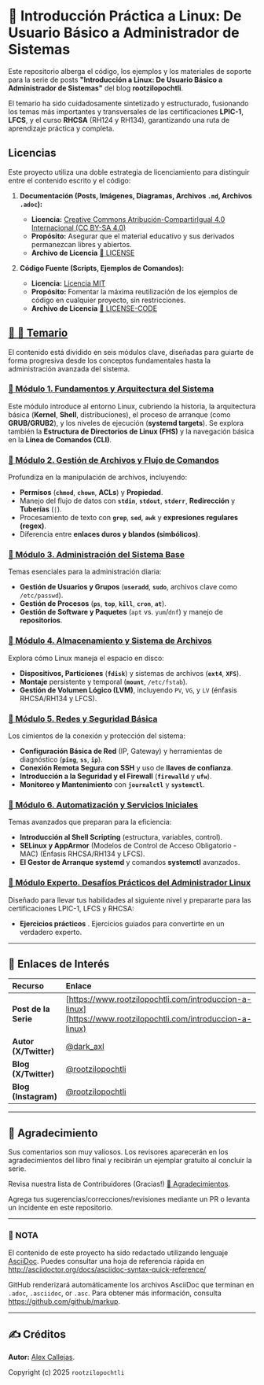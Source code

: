 # 🚀 Introducción Práctica a Linux: De Usuario Básico a Administrador de Sistemas

Este repositorio alberga el código, los ejemplos y los materiales de soporte para la serie de posts **"Introducción a Linux: De Usuario Básico a Administrador de Sistemas"** del blog **rootzilopochtli**.

El temario ha sido cuidadosamente sintetizado y estructurado, fusionando los temas más importantes y transversales de las certificaciones **LPIC-1**, **LFCS**, y el curso **RHCSA** (RH124 y RH134), garantizando una ruta de aprendizaje práctica y completa.

## Licencias

Este proyecto utiliza una doble estrategia de licenciamiento para distinguir entre el contenido escrito y el código:

1.  **Documentación (Posts, Imágenes, Diagramas, Archivos `.md`, Archivos `.adoc`):**
    * **Licencia:** [Creative Commons Atribución-CompartirIgual 4.0 Internacional (CC BY-SA 4.0)](https://creativecommons.org/licenses/by-sa/4.0/deed.es)
    * **Propósito:** Asegurar que el material educativo y sus derivados permanezcan libres y abiertos.
    * **Archivo de Licencia** [🔗 LICENSE](LICENSE)

2.  **Código Fuente (Scripts, Ejemplos de Comandos):**
    * **Licencia:** [Licencia MIT](https://opensource.org/licenses/MIT)
    * **Propósito:** Fomentar la máxima reutilización de los ejemplos de código en cualquier proyecto, sin restricciones.
    * **Archivo de Licencia** [🔗 LICENSE-CODE](LICENSE-CODE)

## [🔗 📖 Temario](contenido/README.md)

El contenido está dividido en seis módulos clave, diseñadas para guiarte de forma progresiva desde los conceptos fundamentales hasta la administración avanzada del sistema.

### [🔗 Módulo 1. Fundamentos y Arquitectura del Sistema](contenido/01-fundamentos/README.md)
Este módulo introduce al entorno Linux, cubriendo la historia, la arquitectura básica (**Kernel**, **Shell**, distribuciones), el proceso de arranque (como **GRUB/GRUB2**), y los niveles de ejecución (**systemd targets**). Se explora también la **Estructura de Directorios de Linux (FHS)** y la navegación básica en la **Línea de Comandos (CLI)**.

### [🔗 Módulo 2. Gestión de Archivos y Flujo de Comandos](contenido/02-gestion/README.md)
Profundiza en la manipulación de archivos, incluyendo:
* **Permisos** (**`chmod`**, **`chown`**, **ACLs**) y **Propiedad**.
* Manejo del flujo de datos con **`stdin`**, **`stdout`**, **`stderr`**, **Redirección** y **Tuberías** (`|`).
* Procesamiento de texto con **`grep`**, **`sed`**, **`awk`** y **expresiones regulares (regex)**.
* Diferencia entre **enlaces duros y blandos (simbólicos)**.

### [🔗 Módulo 3. Administración del Sistema Base](contenido/03-administracion/README.md)
Temas esenciales para la administración diaria:
* **Gestión de Usuarios y Grupos** (**`useradd`**, **`sudo`**, archivos clave como `/etc/passwd`).
* **Gestión de Procesos** (**`ps`**, **`top`**, **`kill`**, **`cron`**, **`at`**).
* **Gestión de Software y Paquetes** (`apt` vs. `yum`/`dnf`) y manejo de **repositorios**.

### [🔗 Módulo 4. Almacenamiento y Sistema de Archivos](contenido/04-almacenamiento/README.md)
Explora cómo Linux maneja el espacio en disco:
* **Dispositivos, Particiones** (**`fdisk`**) y sistemas de archivos (**`ext4`**, **`XFS`**).
* **Montaje** persistente y temporal (**`mount`**, `/etc/fstab`).
* **Gestión de Volumen Lógico (LVM)**, incluyendo `PV`, `VG`, y `LV` (énfasis RHCSA/RH134 y LFCS).

### [🔗 Módulo 5. Redes y Seguridad Básica](contenido/05-redes/README.md)
Los cimientos de la conexión y protección del sistema:
* **Configuración Básica de Red** (IP, Gateway) y herramientas de diagnóstico (**`ping`**, **`ss`**, **`ip`**).
* **Conexión Remota Segura con SSH** y uso de **llaves de confianza**.
* **Introducción a la Seguridad y el Firewall** (**`firewalld`** y **`ufw`**).
* **Monitoreo y Mantenimiento** con **`journalctl`** y **`systemctl`**.

### [🔗 Módulo 6. Automatización y Servicios Iniciales](contenido/06-automatizacion/README.md)
Temas avanzados que preparan para la eficiencia:
* **Introducción al Shell Scripting** (estructura, variables, control).
* **SELinux y AppArmor** (Modelos de Control de Acceso Obligatorio - MAC) (Énfasis RHCSA/RH134 y LFCS).
* **El Gestor de Arranque systemd** y comandos **systemctl** avanzados.

### [🔗 Módulo Experto. Desafíos Prácticos del Administrador Linux](contenido/07-experto/README.md)
Diseñado para llevar tus habilidades al siguiente nivel y prepararte para las certificaciones LPIC-1, LFCS y RHCSA:
* **Ejercicios prácticos** . Ejercicios guiados para convertirte en un verdadero experto.


---

## 🔗 Enlaces de Interés

| Recurso | Enlace |
| :--- | :--- |
| **Post de la Serie** | [https://www.rootzilopochtli.com/introduccion-a-linux](https://www.rootzilopochtli.com/introduccion-a-linux) |
| **Autor (X/Twitter)** | [@dark_axl](https://x.com/dark_axl) |
| **Blog (X/Twitter)** | [@rootzilopochtli](https://x.com/rootzilopochtli) |
| **Blog (Instagram)** | [@rootzilopochtli](https://instagram.com/rootzilopochtli) |

---

## 🙏 Agradecimiento
Sus comentarios son muy valiosos. Los revisores aparecerán en los agradecimientos del libro final y recibirán un ejemplar gratuito al concluir la serie.

Revisa nuestra lista de Contribuidores (Gracias!) [🔗 Agradecimientos](agradecimientos.adoc).

Agrega tus sugerencias/correcciones/revisiones mediante un PR o levanta un incidente en este repositorio.

---

### 📝 NOTA

El contenido de este proyecto ha sido redactado utilizando lenguaje [AsciiDoc](http://asciidoctor.org).
Puedes consultar una hoja de referencia rápida en http://asciidoctor.org/docs/asciidoc-syntax-quick-reference/

GitHub renderizará automáticamente los archivos AsciiDoc que terminan en `.adoc`, `.asciidoc`, or `.asc`.
Para obtener más información, consulta https://github.com/github/markup.

---

## ✍️ Créditos
**Autor:** [Alex Callejas](https://github.com/AlexCallejas).

Copyright (c) 2025 `rootzilopochtli`
